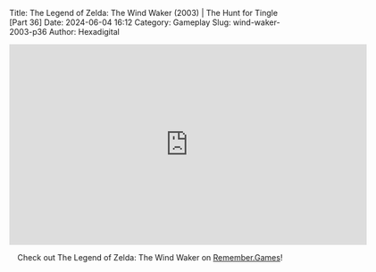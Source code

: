 Title: The Legend of Zelda: The Wind Waker (2003) | The Hunt for Tingle [Part 36]
Date: 2024-06-04 16:12
Category: Gameplay
Slug: wind-waker-2003-p36
Author: Hexadigital

<center><iframe src="https://www.youtube.com/embed/M-XcasQHwfw?feature=oembed" allow="accelerometer; autoplay; encrypted-media; gyroscope; picture-in-picture" width="640" height="360" frameborder="0"></iframe>

Check out The Legend of Zelda: The Wind Waker on [Remember.Games](https://remember.games/game/1462/the-legend-of-zelda-the-wind-waker/)!</center>